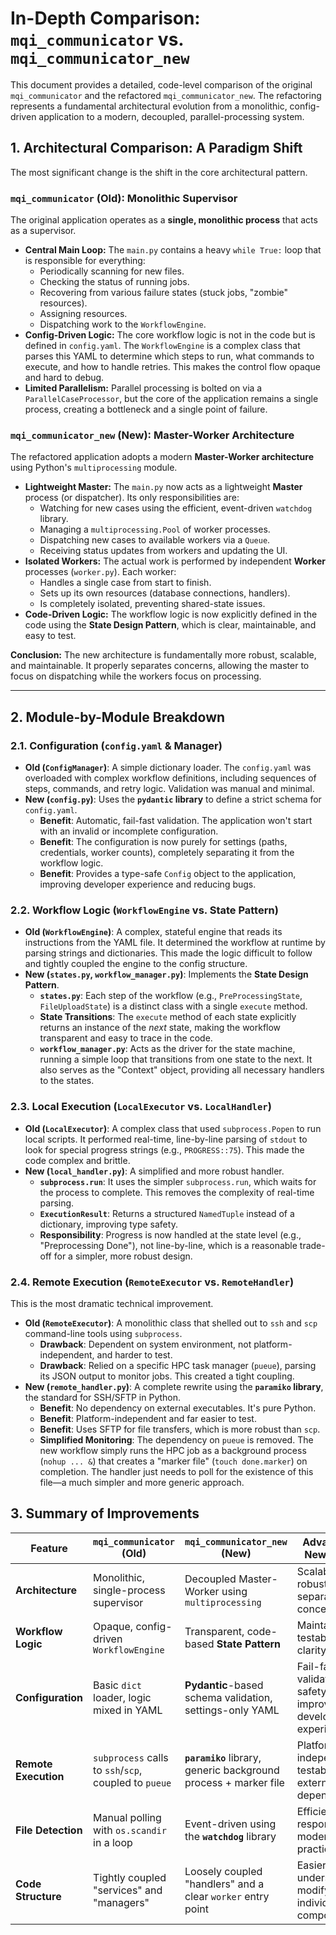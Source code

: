 # In-Depth Comparison: `mqi_communicator` vs. `mqi_communicator_new`

This document provides a detailed, code-level comparison of the original `mqi_communicator` and the refactored `mqi_communicator_new`. The refactoring represents a fundamental architectural evolution from a monolithic, config-driven application to a modern, decoupled, parallel-processing system.

## 1. Architectural Comparison: A Paradigm Shift

The most significant change is the shift in the core architectural pattern.

### `mqi_communicator` (Old): Monolithic Supervisor

The original application operates as a **single, monolithic process** that acts as a supervisor.

-   **Central Main Loop:** The `main.py` contains a heavy `while True:` loop that is responsible for everything:
    -   Periodically scanning for new files.
    -   Checking the status of running jobs.
    -   Recovering from various failure states (stuck jobs, "zombie" resources).
    -   Assigning resources.
    -   Dispatching work to the `WorkflowEngine`.
-   **Config-Driven Logic:** The core workflow logic is not in the code but is defined in `config.yaml`. The `WorkflowEngine` is a complex class that parses this YAML to determine which steps to run, what commands to execute, and how to handle retries. This makes the control flow opaque and hard to debug.
-   **Limited Parallelism:** Parallel processing is bolted on via a `ParallelCaseProcessor`, but the core of the application remains a single process, creating a bottleneck and a single point of failure.

### `mqi_communicator_new` (New): Master-Worker Architecture

The refactored application adopts a modern **Master-Worker architecture** using Python's `multiprocessing` module.

-   **Lightweight Master:** The `main.py` now acts as a lightweight **Master** process (or dispatcher). Its only responsibilities are:
    -   Watching for new cases using the efficient, event-driven `watchdog` library.
    -   Managing a `multiprocessing.Pool` of worker processes.
    -   Dispatching new cases to available workers via a `Queue`.
    -   Receiving status updates from workers and updating the UI.
-   **Isolated Workers:** The actual work is performed by independent **Worker** processes (`worker.py`). Each worker:
    -   Handles a single case from start to finish.
    -   Sets up its own resources (database connections, handlers).
    -   Is completely isolated, preventing shared-state issues.
-   **Code-Driven Logic:** The workflow logic is now explicitly defined in the code using the **State Design Pattern**, which is clear, maintainable, and easy to test.

**Conclusion:** The new architecture is fundamentally more robust, scalable, and maintainable. It properly separates concerns, allowing the master to focus on dispatching while the workers focus on processing.

---

## 2. Module-by-Module Breakdown

### 2.1. Configuration (`config.yaml` & Manager)

-   **Old (`ConfigManager`)**: A simple dictionary loader. The `config.yaml` was overloaded with complex workflow definitions, including sequences of steps, commands, and retry logic. Validation was manual and minimal.
-   **New (`config.py`)**: Uses the **`pydantic` library** to define a strict schema for `config.yaml`.
    -   **Benefit**: Automatic, fail-fast validation. The application won't start with an invalid or incomplete configuration.
    -   **Benefit**: The configuration is now purely for settings (paths, credentials, worker counts), completely separating it from the workflow logic.
    -   **Benefit**: Provides a type-safe `Config` object to the application, improving developer experience and reducing bugs.

### 2.2. Workflow Logic (`WorkflowEngine` vs. State Pattern)

-   **Old (`WorkflowEngine`)**: A complex, stateful engine that reads its instructions from the YAML file. It determined the workflow at runtime by parsing strings and dictionaries. This made the logic difficult to follow and tightly coupled the engine to the config structure.
-   **New (`states.py`, `workflow_manager.py`)**: Implements the **State Design Pattern**.
    -   **`states.py`**: Each step of the workflow (e.g., `PreProcessingState`, `FileUploadState`) is a distinct class with a single `execute` method.
    -   **State Transitions**: The `execute` method of each state explicitly returns an instance of the *next* state, making the workflow transparent and easy to trace in the code.
    -   **`workflow_manager.py`**: Acts as the driver for the state machine, running a simple loop that transitions from one state to the next. It also serves as the "Context" object, providing all necessary handlers to the states.

### 2.3. Local Execution (`LocalExecutor` vs. `LocalHandler`)

-   **Old (`LocalExecutor`)**: A complex class that used `subprocess.Popen` to run local scripts. It performed real-time, line-by-line parsing of `stdout` to look for special progress strings (e.g., `PROGRESS::75`). This made the code complex and brittle.
-   **New (`local_handler.py`)**: A simplified and more robust handler.
    -   **`subprocess.run`**: It uses the simpler `subprocess.run`, which waits for the process to complete. This removes the complexity of real-time parsing.
    -   **`ExecutionResult`**: Returns a structured `NamedTuple` instead of a dictionary, improving type safety.
    -   **Responsibility**: Progress is now handled at the state level (e.g., "Preprocessing Done"), not line-by-line, which is a reasonable trade-off for a simpler, more robust design.

### 2.4. Remote Execution (`RemoteExecutor` vs. `RemoteHandler`)

This is the most dramatic technical improvement.

-   **Old (`RemoteExecutor`)**: A monolithic class that shelled out to `ssh` and `scp` command-line tools using `subprocess`.
    -   **Drawback**: Dependent on system environment, not platform-independent, and harder to test.
    -   **Drawback**: Relied on a specific HPC task manager (`pueue`), parsing its JSON output to monitor jobs. This created a tight coupling.
-   **New (`remote_handler.py`)**: A complete rewrite using the **`paramiko` library**, the standard for SSH/SFTP in Python.
    -   **Benefit**: No dependency on external executables. It's pure Python.
    -   **Benefit**: Platform-independent and far easier to test.
    -   **Benefit**: Uses SFTP for file transfers, which is more robust than `scp`.
    -   **Simplified Monitoring**: The dependency on `pueue` is removed. The new workflow simply runs the HPC job as a background process (`nohup ... &`) that creates a "marker file" (`touch done.marker`) on completion. The handler just needs to poll for the existence of this file—a much simpler and more generic approach.

## 3. Summary of Improvements

| Feature                 | `mqi_communicator` (Old)                                  | `mqi_communicator_new` (New)                                | **Advantage of New Version**                                      |
| ----------------------- | --------------------------------------------------------- | ----------------------------------------------------------- | ----------------------------------------------------------------- |
| **Architecture**        | Monolithic, single-process supervisor                     | Decoupled Master-Worker using `multiprocessing`             | Scalability, robustness, separation of concerns.                  |
| **Workflow Logic**      | Opaque, config-driven `WorkflowEngine`                    | Transparent, code-based **State Pattern**                   | Maintainability, testability, clarity.                            |
| **Configuration**       | Basic `dict` loader, logic mixed in YAML                  | **Pydantic**-based schema validation, settings-only YAML      | Fail-fast validation, type safety, improved developer experience. |
| **Remote Execution**    | `subprocess` calls to `ssh`/`scp`, coupled to `pueue`     | **`paramiko`** library, generic background process + marker file | Platform independence, testability, no external dependencies.     |
| **File Detection**      | Manual polling with `os.scandir` in a loop                | Event-driven using the **`watchdog`** library                 | Efficiency, responsiveness, modern best practice.                 |
| **Code Structure**      | Tightly coupled "services" and "managers"                 | Loosely coupled "handlers" and a clear `worker` entry point | Easier to understand, modify, and test individual components.     |
